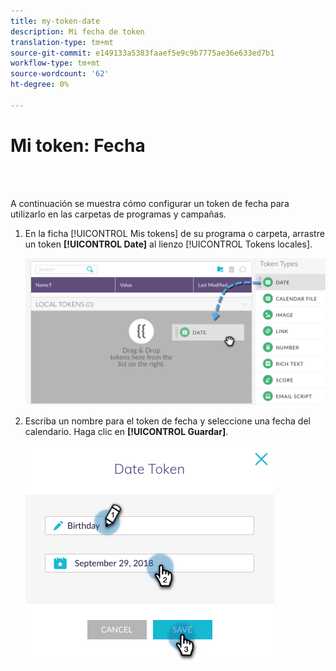 ```yaml
---
title: my-token-date
description: Mi fecha de token
translation-type: tm+mt
source-git-commit: e149133a5383faaef5e9c9b7775ae36e633ed7b1
workflow-type: tm+mt
source-wordcount: '62'
ht-degree: 0%

---
```



# Mi token: Fecha

<br> 

A continuación se muestra cómo configurar un token de fecha para utilizarlo en las carpetas de programas y campañas.

1. En la ficha [!UICONTROL Mis tokens] de su programa o carpeta, arrastre un token **[!UICONTROL Date]** al lienzo [!UICONTROL Tokens locales].

   ![Imagen uno](/help/sky/assets/my-tokens/my-token-date/my-token-date-1.jpg)

1. Escriba un nombre para el token de fecha y seleccione una fecha del calendario. Haga clic en **[!UICONTROL Guardar]**.

   ![Imagen dos](/help/sky/assets/my-tokens/my-token-date/my-token-date-2.jpg)